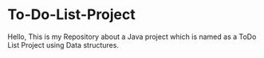 # To-Do-List-Project
Hello, This is my Repository about a Java project which is named as a ToDo List Project using Data structures.
